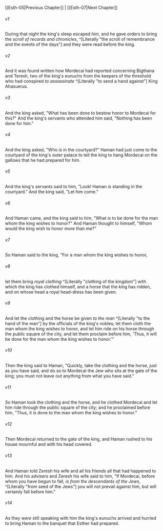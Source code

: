 ﻿---
aliases:
  - Esther 6
---

[[Esth-05|Previous Chapter]] | [[Esth-07|Next Chapter]]

###### v1
During that night the king's sleep escaped _him_, and he gave orders to bring the _scroll of records and chronicles_, ^[Literally "the scroll of remembrance and the events of the days"] and they were read before the king.

###### v2
And it was found written how Mordecai had reported concerning Bigthana and Teresh, two of the king's eunuchs from the keepers of the threshold who had conspired _to assassinate_ ^[Literally "to send a hand against"] King Ahasuerus.

###### v3
And the king asked, "What has been done to bestow honor to Mordecai for this?" And the king's servants who attended him said, "Nothing has been done for him."

###### v4
And the king asked, "Who _is_ in the courtyard?" Haman had just come to the courtyard of the king's outer palace to tell the king to hang Mordecai on the gallows that he had prepared for him.

###### v5
And the king's servants said to him, "Look! Haman _is_ standing in the courtyard." And the king said, "Let him come."

###### v6
And Haman came, and the king said to him, "What _is_ to be done for the man whom the king wishes to honor?" And Haman thought to himself, "Whom would the king wish to honor more than me?"

###### v7
So Haman said to the king, "For a man whom the king wishes to honor,

###### v8
let them bring _royal clothing_ ^[Literally "clothing of the kingdom"] with which the king has clothed himself, and a horse that the king has ridden, and on whose head a royal head-dress has been given.

###### v9
And let the clothing and the horse be given _to the man_ ^[Literally "to the hand of the man"] by the officials of the king's nobles; let them cloth the man whom the king wishes to honor, and let him ride on his horse through the public square of the city, and let them proclaim before him, 'Thus, it will be done for the man whom the king wishes to honor.'"

###### v10
Then the king said to Haman, "Quickly, take the clothing and the horse, just as you have said, and do so to Mordecai the Jew who sits at the gate of the king; you must not leave out anything from what you have said."

###### v11
So Haman took the clothing and the horse, and he clothed Mordecai and let him ride through the public square of the city; and he proclaimed before him, "Thus, it is done to the man whom the king wishes to honor."

###### v12
Then Mordecai returned to the gate of the king, and Haman rushed to his house mournful and with his head covered.

###### v13
And Haman told Zeresh his wife and all his friends all that had happened to him. And his advisers and Zeresh his wife said to him, "If Mordecai, before whom you have begun to fall, _is_ _from the descendants of the Jews_, ^[Literally "from seed of the Jews"] you will not prevail against him, but will certainly fall before him."

###### v14
As they _were_ still speaking with him the king's eunuchs arrived and hurried to bring Haman to the banquet that Esther had prepared.